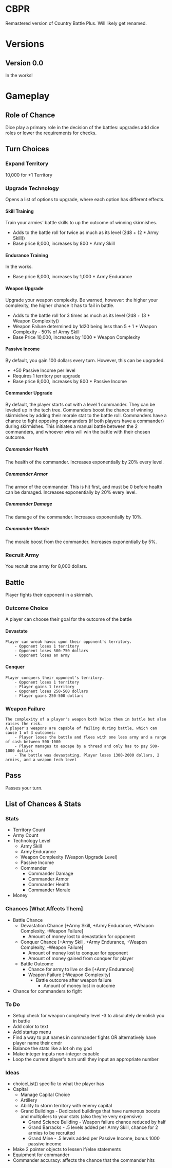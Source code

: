 # CBPR
Remastered version of Country Battle Plus. Will likely get renamed.

# Versions
## Version 0.0
In the works!

# Gameplay 
## Role of Chance
Dice play a primary role in the decision of the battles: upgrades add dice roles or lower the requirements for checks. 
## Turn Choices

### Expand Territory
10,000 for +1 Territory

### Upgrade Technology
Opens a list of options to upgrade, where each option has different effects.

#### Skill Training 
Train your armies’ battle skills to up the outcome of winning skirmishes.
- Adds to the battle roll for twice as much as its level (2d8 + (2 * Army Skill))
- Base price 8,000, increases by 800 * Army Skill

#### Endurance Training
In the works.
- Base price 8,000, increases by 1,000 * Army Endurance

#### Weapon Upgrade
Upgrade your weapon complexity. Be warned, however: the higher your complexity, the higher chance it has to fail in battle.
- Adds to the battle roll for 3 times as much as its level (2d8 + (3 * Weapon Complexity))
- Weapon Failure determined by 1d20 being less than 5 + 1 * Weapon Complexity - 50% of Army Skill
- Base Price 10,000, increases by 1000 * Weapon Complexity
  
#### Passive Income
By default, you gain 100 dollars every turn. However, this can be upgraded.
- +50 Passive Income per level
- Requires 1 territory per upgrade
- Base price 8,000, increases by 800 * Passive Income

#### Commander Upgrade
By default, the player starts out with a level 1 commander. They can be leveled up in the tech tree. Commanders boost the chance of winning skirmishes by adding their morale stat to the battle roll.
Commanders have a chance to fight opposing commanders (if both players have a commander) during skirmishes. This initiates a manual battle between the 2 commanders, and whoever wins will win the battle with their chosen outcome.
##### Commander Health
The health of the commander. Increases exponentially by 20% every level.
##### Commander Armor
The armor of the commander. This is hit first, and must be 0 before health can be damaged. Increases exponentially by 20% every level.
##### Commander Damage 
The damage of the commander. Increases exponentially by 10%.
##### Commander Morale
The morale boost from the commander. Increases exponentially by 5%. 
### Recruit Army
You recruit one army for 8,000 dollars.
    
## Battle
Player fights their opponent in a skirmish.
### Outcome Choice
A player can choose their goal for the outcome of the battle 
#### Devastate 
    Player can wreak havoc upon their opponent's territory.
        - Opponent loses 1 territory
        - Opponent loses 500-750 dollars
        - Opponent loses an army
    
#### Conquer
    Player conquers their opponent's territory.
        - Opponent loses 1 territory
        - Player gains 1 territory
        - Opponent loses 250-500 dollars
        - Player gains 250-500 dollars 

### Weapon Failure
    The complexity of a player's weapon both helps them in battle but also raises the risk.
    A player's weapons are capable of failing during battle, which can cause 1 of 3 outcomes: 
        - Player loses the battle and flees with one less army and a range of cash between 500-1000
        - Player manages to escape by a thread and only has to pay 500-1000 dollars
        - The battle was devastating. Player loses 1300-2000 dollars, 2 armies, and a weapon tech level 
## Pass
Passes your turn.

## List of Chances & Stats
### Stats
- Territory Count
- Army Count
- Technology Level
    - Army Skill
    - Army Endurance
    - Weapon Complexity (Weapon Upgrade Level)
    - Passive Income
    - Commander
        - Commander Damage
        - Commander Armor
        - Commander Health
        - Commander Morale
- Money 

### Chances [What Affects Them]
- Battle Chance
    - Devastation Chance [+Army Skill, +Army Endurance, +Weapon Complexity, -Weapon Failure]
        - Amount of money lost to devastation for opponent
    - Conquer Chance [+Army Skill, +Army Endurance, +Weapon Complexity, -Weapon Failure]
        - Amount of money lost to conquer for opponent
        - Amount of money gained from conquer for player
    - Battle Outcome
        - Chance for army to live or die [+Army Endurance]
        - Weapon Failure [-Weapon Complexity]
            - Battle outcome after weapon failure
                - Amount of money lost in outcome
- Chance for commanders to fight 

### To Do
- Setup check for weapon complexity level -3 to absolutely demolish you in battle
- Add color to text
- Add startup menu
- Find a way to put names in commander fights OR alternatively have player name their cmdr
- Balance the stats like a lot oh my god
- Make integer inputs non-integer capable
- Loop the current player's turn until they input an appropriate number

### Ideas
- choiceList() specific to what the player has
- Capital
    - Manage Capital Choice
    - Artillery 
    - Ability to storm territory with enemy capital
    - Grand Buildings - Dedicated buildings that have numerous boosts and multipliers to your stats (also they're very expensive)
        - Grand Science Building - Weapon failure chance reduced by half
        - Grand Barracks - .5 levels added per Army Skill, chance for 2 armies to be recruited
        - Grand Mine - .5 levels added per Passive Income, bonus 1000 passive income
- Make 2 pointer objects to lessen if/else statements
- Equipment for commander
- Commander accuracy: affects the chance that the commander hits
